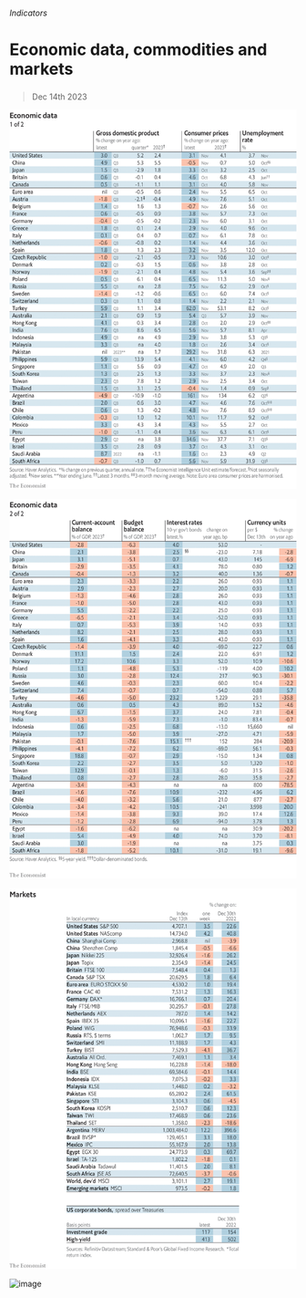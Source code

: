 ###### Indicators

# Economic data, commodities and markets 

#####  

> Dec 14th 2023 

![image](images/20231216_INT101.png) 


![image](images/20231216_INT102.png) 


![image](images/20231216_INT201.png) 


![image](images/20231216_INT401.png) 


